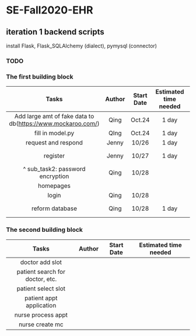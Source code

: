 # SE-Fall2020-EHR
## iteration 1 backend scripts
install Flask, Flask_SQLAlchemy (dialect), pymysql (connector)
### TODO
### The first building block


| Tasks          | Author       | Start Date   | Estimated time needed | Status |
| :------------: | :----------: | :----------: | :-------------------:| :------:|
|Add large amt of fake data to db(https://www.mockaroo.com/)|Qing|Oct.24|1 day|Done|
|fill in model.py|QIng| Oct.24|1 day|Done|
|request and respond|Jenny|10/26|1 day|Done|
|register|Jenny|10/27|1 day|On-going|
| ^ sub_task2: password encryption |Qing|10/28||Done|
|homepages|||||
|login|Qing|10/28||Done|
|reform database|Qing|10/28|1 day|On-going|

### The second building block

| Tasks          | Author       | Start Date   | Estimated time needed |
| :------------: | :----------: | :----------: | :-------------------:| 
|doctor add slot|||
|patient search for doctor, etc.|||
|patient select slot|||
|patient appt application|||
|nurse process appt|||
|nurse create mc|||
